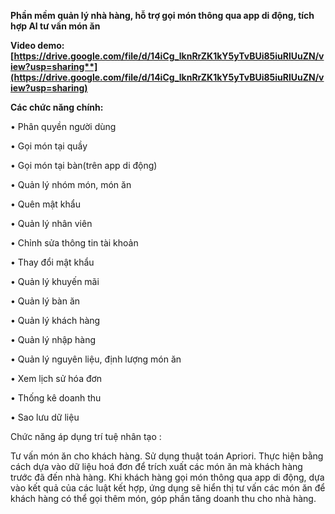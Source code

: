 **Phần mềm quản lý nhà hàng, hỗ trợ gọi món thông qua app di động, tích hợp AI tư vấn món ăn**

**Video demo: [https://drive.google.com/file/d/14iCg_lknRrZK1kY5yTvBUi85iuRlUuZN/view?usp=sharing**](https://drive.google.com/file/d/14iCg_lknRrZK1kY5yTvBUi85iuRlUuZN/view?usp=sharing)**

**Các chức năng chính:**

•	Phân quyền người dùng

•	Gọi món tại quầy

•	Gọi món tại bàn(trên app di động)

•	Quản lý nhóm món, món ăn

•	Quên mật khẩu

•	Quản lý nhân viên

•	Chỉnh sửa thông tin tài khoản

•	Thay đổi mật khẩu

•	Quản lý khuyến mãi

•	Quản lý bàn ăn

•	Quản lý khách hàng

•	Quản lý nhập hàng

•	Quản lý nguyên liệu, định lượng món ăn

•	Xem lịch sử hóa đơn 

•	Thống kê doanh thu

•	Sao lưu dữ liệu

Chức năng áp dụng trí tuệ nhân tạo : 

Tư vấn món ăn cho khách hàng. Sử dụng thuật toán Apriori. Thực hiện bằng cách dựa vào dữ liệu hoá đơn để trích xuất các món ăn mà khách hàng trước đã đến nhà hàng. Khi khách hàng gọi món thông qua app di động, dựa vào kết quả của các luật kết hợp, ứng dụng sẽ hiển thị tư vấn các món ăn để khách hàng có thể gọi thêm món, góp phần tăng doanh thu cho nhà hàng.

